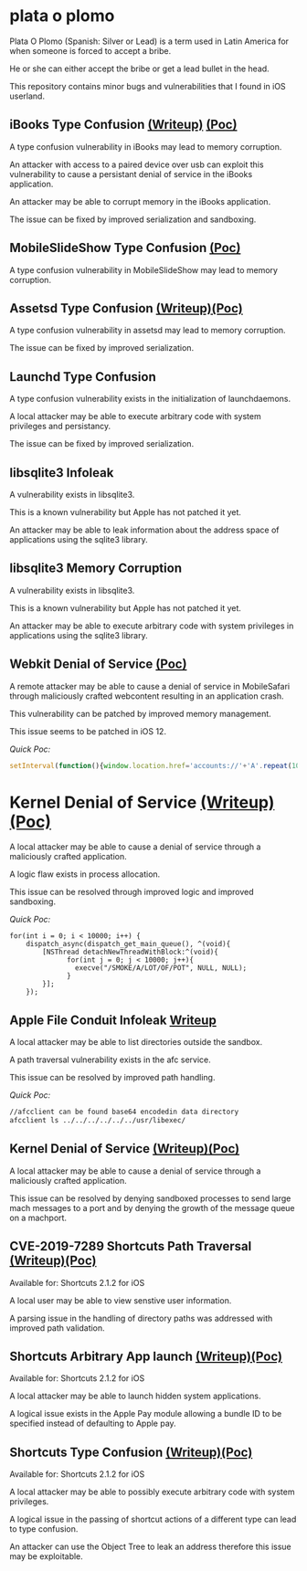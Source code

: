 # plata o plomo
Plata O Plomo (Spanish: Silver or Lead) is a term used in Latin America for when someone is forced to accept a bribe.

He or she can either accept the bribe or get a lead bullet in the head.

This repository contains minor bugs and vulnerabilities that I found in iOS userland.

## iBooks Type Confusion [(Writeup)](writeups/ibooks.md) [(Poc)](exploits/ibooks_09_2018.sh)
A type confusion vulnerability in iBooks may lead to memory corruption.

An attacker with access to a paired device over usb can exploit this vulnerability to cause a persistant denial of service in the iBooks application.

An attacker may be able to corrupt memory in the iBooks application.

The issue can be fixed by improved serialization and sandboxing.

## MobileSlideShow Type Confusion [(Poc)](exploits/mobileslideshow_09_2018.sh)
A type confusion vulnerability in MobileSlideShow may lead to memory corruption.

## Assetsd Type Confusion [(Writeup)](writeups/assetsd.md)[(Poc)](exploits/assetsd_09_2018.sh)
A type confusion vulnerability in assetsd may lead to memory corruption.

The issue can be fixed by improved serialization.

## Launchd Type Confusion 
A type confusion vulnerability exists in the initialization of launchdaemons.

A local attacker may be able to execute arbitrary code with system privileges and persistancy.

The issue can be fixed by improved serialization.

## libsqlite3 Infoleak
A vulnerability exists in libsqlite3.

This is a known vulnerability but Apple has not patched it yet.

An attacker may be able to leak information about the address space of applications using the sqlite3 library.

## libsqlite3 Memory Corruption
A vulnerability exists in libsqlite3.

This is a known vulnerability but Apple has not patched it yet.

An attacker may be able to execute arbitrary code with system privileges in applications using the sqlite3 library.


## Webkit Denial of Service [(Poc)](exploits/webkit_09_2018.sh)
A remote attacker may be able to cause a denial of service in MobileSafari through maliciously crafted webcontent resulting in an application crash.

This vulnerability can be patched by improved memory management.

This issue seems to be patched in iOS 12.

_Quick Poc:_
```js
setInterval(function(){window.location.href='accounts://'+'A'.repeat(10000);},0.1);
```

# Kernel Denial of Service [(Writeup)](writeups/kernel-procalloc.md)[(Poc)](exploits/kernel-procalloc.c)
A local attacker may be able to cause a denial of service through a maliciously crafted application.

A logic flaw exists in process allocation.

This issue can be resolved through improved logic and improved sandboxing.

_Quick Poc:_
```Objc
for(int i = 0; i < 10000; i++) {
    dispatch_async(dispatch_get_main_queue(), ^(void){
        [NSThread detachNewThreadWithBlock:^(void){
              for(int j = 0; j < 10000; j++){
                execve("/SMOKE/A/LOT/OF/POT", NULL, NULL);
              }
        }];
    });
 ```

## Apple File Conduit Infoleak [Writeup](writeups/afc.md)
A local attacker may be able to list directories outside the sandbox.

A path traversal vulnerability exists in the afc service.

This issue can be resolved by improved path handling.

_Quick Poc:_
```sh
//afcclient can be found base64 encodedin data directory
afcclient ls ../../../../../../usr/libexec/ 
```

## Kernel Denial of Service [(Writeup)](writeups/kernel-zoneleak.md)[(Poc)](exploits/kernel-zoneleak.c)
A local attacker may be able to cause a denial of service through a maliciously crafted application.

This issue can be resolved by denying sandboxed processes to send large mach messages to a port and by denying the growth of the message queue on a machport.


## CVE-2019-7289 Shortcuts Path Traversal [(Writeup)](writeups/shortcuts-traversal.md)[(Poc)](exploits/shortcuts-traversal.dat)
Available for: Shortcuts 2.1.2 for iOS

A local user may be able to view senstive user information.

A parsing issue in the handling of directory paths was addressed with improved path validation.


## Shortcuts Arbitrary App launch [(Writeup)](writeups/shortcuts-lsapp.md)[(Poc)](exploits/shortcuts-lsapp.dat)
Available for: Shortcuts 2.1.2 for iOS

A local attacker may be able to launch hidden system applications.

A logical issue exists in the Apple Pay module allowing a bundle ID to be specified instead of defaulting to Apple pay.

## Shortcuts Type Confusion [(Writeup)](writeups/shortcuts-typeconfusion.md)[(Poc)](exploits/shortcuts-typeconfusion.dat)
Available for: Shortcuts 2.1.2 for iOS

A local attacker may be able to possibly execute arbitrary code with system privileges.

A logical issue in the passing of shortcut actions of a different type can lead to type confusion.

An attacker can use the Object Tree to leak an address therefore this issue may be exploitable.

